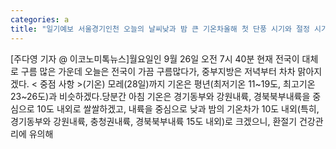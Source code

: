 ```yaml
---
categories: a
title: "일기예보 서울경기인천 오늘의 날씨낮과 밤 큰 기온차올해 첫 단풍 시기와 절정 시기"
---
```

[주다영 기자 @ 이코노미톡뉴스]월요일인 9월 26일 오전 7시 40분 현재 전국이 대체로 구름 많은 가운데 오늘은 전국이 가끔 구름많다가, 중부지방은 저녁부터 차차 맑아지겠다. < 중점 사항 >(기온) 모레(28일)까지 기온은 평년(최저기온 11~19도, 최고기온 23~26도)과 비슷하겠다.당분간 아침 기온은 경기동부와 강원내륙, 경북북부내륙을 중심으로 10도 내외로 쌀쌀하겠고, 내륙을 중심으로 낮과 밤의 기온차가 10도 내외(특히, 경기동부와 강원내륙, 충청권내륙, 경북북부내륙 15도 내외)로 크겠으니, 환절기 건강관리에 유의해